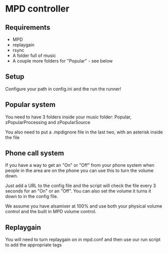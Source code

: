 # MPD controller
## Requirements
 * MPD
 * replaygain
 * rsync
 * A folder full of music
 * A couple more folders for "Popular" - see below

## Setup
Configure your path in config.ini and the run the runner!

## Popular system 
You need to have 3 folders inside your music folder: Popular, zPopularProcessing and zPopularSource

You also need to put a .mpdignore file in the last two, with an asterisk inside the file

## Phone call system
If you have a way to get an "On" or "Off" from your phone system when people in the area are on the phone you can use this to turn the volume down.

Just add a URL to the config file and the script will check the file every 3 seconds for an "On" or an "Off". You can also set the volume it turns it down to in the config file.

We assume you have alsamixer at 100% and use both your physical volume control and the built in MPD volume control.

## Replaygain
You will need to turn replaygain on in mpd.conf and then use our run script to add the appropriate tags
